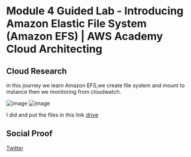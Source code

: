 # Module 4 Guided Lab - Introducing Amazon Elastic File System (Amazon EFS) | AWS Academy Cloud Architecting 

## Cloud Research
in this journey we learn Amazon EFS,we create file system and mount to instance then we monitoring from cloudwatch.

![image](https://github.com/tiaradwim1306/100daysofcloud/assets/120786669/6e3189c5-8240-465f-879f-5f9cfe58cbf1)
![image](https://github.com/tiaradwim1306/100daysofcloud/assets/120786669/496770e9-987c-4592-8057-bdf4138ebaba)


I did and put the files in this link [drive](https://docs.google.com/document/d/19y1h9lnalaa095V6VcZb1KBlcEFrRvS2/edit?usp=sharing&ouid=114505995848904260773&rtpof=true&sd=true)

## Social Proof

[Twitter](https://twitter.com/tiaradwim1306/status/1681156420618829825)
